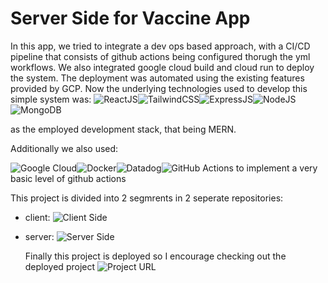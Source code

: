 # Server Side for Vaccine App

In this app, we tried to integrate a dev ops based approach, with a CI/CD pipeline that consists of github actions being configured thorugh the yml workflows. We also integrated google cloud build 
and cloud run to deploy the system. The deployment was automated using the existing features provided by GCP. Now the underlying technologies used to develop this simple
system was:
![ReactJS](https://img.shields.io/badge/React-20232A?style=for-the-badge&logo=react&logoColor=61DAFB)![TailwindCSS](	https://img.shields.io/badge/Tailwind_CSS-38B2AC?style=for-the-badge&logo=tailwind-css&logoColor=white)![ExpressJS](https://img.shields.io/badge/Express.js-404D59?style=for-the-badge)![NodeJS](https://img.shields.io/badge/Node.js-43853D?style=for-the-badge&logo=node.js&logoColor=white)![MongoDB](https://img.shields.io/badge/MongoDB-4EA94B?style=for-the-badge&logo=mongodb&logoColor=white)

as the employed development stack, that being MERN.

Additionally we also used:

![Google Cloud](https://img.shields.io/badge/Google_Cloud-4285F4?style=for-the-badge&logo=google-cloud&logoColor=white)![Docker](https://img.shields.io/badge/docker-%230db7ed.svg?style=for-the-badge&logo=docker&logoColor=white)![Datadog](https://img.shields.io/badge/datadog-%23632CA6.svg?style=for-the-badge&logo=datadog&logoColor=white)![GitHub Actions](https://img.shields.io/badge/github%20actions-%232671E5.svg?style=for-the-badge&logo=githubactions&logoColor=white) to implement a very basic level of github actions

This project is divided into 2 segmrents in 2 seperate repositories:

- client: ![Client Side](https://github.com/mirzaazwad/vaccine-app-client)
- server: ![Server Side](https://github.com/mirzaazwad/vaccine-app-server)

  Finally this project is deployed so I encourage checking out the deployed project ![Project URL](https://vacine-app.netlify.app/welcome)